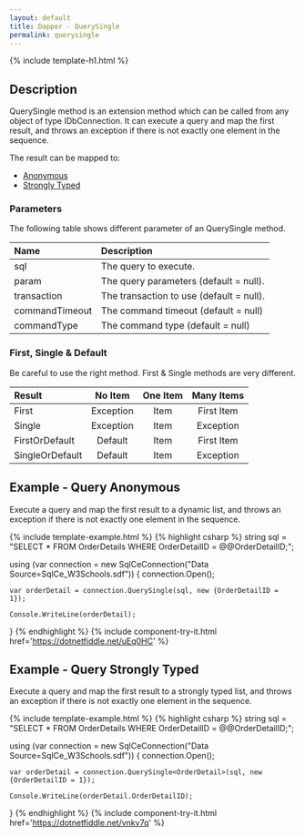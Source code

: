 ```yaml
---
layout: default
title: Dapper - QuerySingle 
permalink: querysingle
---
```


{% include template-h1.html %}

## Description
QuerySingle method is an extension method which can be called from any object of type IDbConnection. It can execute a query and map the first result, and throws an exception if there is not exactly one element in the sequence.

The result can be mapped to:

- [Anonymous](#example---query-anonymous)
- [Strongly Typed](#example---query-strongly-typed)

### Parameters
The following table shows different parameter of an QuerySingle method.

| Name | Description |
| :--- | :---------- |
| sql            | The query to execute. |
| param          | The query parameters (default = null). |
| transaction    | The transaction to use (default = null). |
| commandTimeout | The command timeout (default = null) |
| commandType    | The command type (default = null) |

### First, Single & Default
Be careful to use the right method. First & Single methods are very different.

| Result          | No Item   | One Item | Many Items |
| :-------------- | :-------: | :------: | :--------: |
| First           | Exception | Item     | First Item |
| Single          | Exception | Item     | Exception  |
| FirstOrDefault  | Default   | Item     | First Item |
| SingleOrDefault | Default   | Item     | Exception  |

## Example - Query Anonymous
Execute a query and map the first result to a dynamic list, and throws an exception if there is not exactly one element in the sequence.

{% include template-example.html %} {% highlight csharp %}
string sql = "SELECT * FROM OrderDetails WHERE OrderDetailID = @@OrderDetailID;";

using (var connection = new SqlCeConnection("Data Source=SqlCe_W3Schools.sdf"))
{
	connection.Open();
	
	var orderDetail = connection.QuerySingle(sql, new {OrderDetailID = 1});

	Console.WriteLine(orderDetail);
}
{% endhighlight %}
{% include component-try-it.html href='https://dotnetfiddle.net/uEq0HC' %}

## Example - Query Strongly Typed
Execute a query and map the first result to a strongly typed list, and throws an exception if there is not exactly one element in the sequence.

{% include template-example.html %} {% highlight csharp %}
string sql = "SELECT * FROM OrderDetails WHERE OrderDetailID = @@OrderDetailID;";

using (var connection = new SqlCeConnection("Data Source=SqlCe_W3Schools.sdf"))
{
	connection.Open();
	
	var orderDetail = connection.QuerySingle<OrderDetail>(sql, new {OrderDetailID = 1});

	Console.WriteLine(orderDetail.OrderDetailID);
}
{% endhighlight %}
{% include component-try-it.html href='https://dotnetfiddle.net/vnkv7q' %}